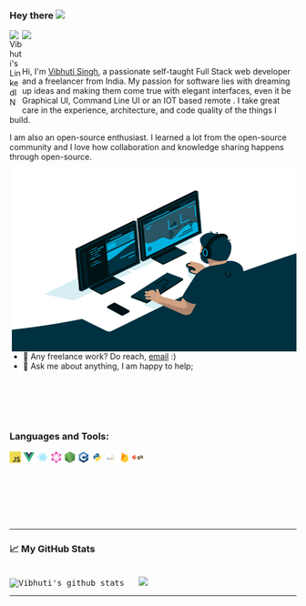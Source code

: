 ### Hey there <img src="https://media.giphy.com/media/hvRJCLFzcasrR4ia7z/giphy.gif" width="25px">
<a href="https://www.linkedin.com/in/vibhuti-singh-8b08a7191/">
  <img align="left" alt="Vibhuti's LinkedIN" width="22px" src="https://raw.githubusercontent.com/peterthehan/peterthehan/master/assets/linkedin.svg" />
</a>

<script src="https://tryhackme.com/badge/63591"></script>


![](https://visitor-badge.glitch.me/badge?page_id=vibhuti019.vibhuti019)

<br />

Hi, I'm [Vibhuti Singh](https://www.linkedin.com/in/vibhuti-singh-8b08a7191/), a passionate self-taught Full Stack web developer and a freelancer from India. My passion for software lies with dreaming up ideas and making them come true with elegant interfaces, even it be Graphical UI, Command Line UI or an IOT based remote . I take great care in the experience, architecture, and code quality of the things I build.

I am also an open-source enthusiast. I learned a lot from the open-source community and I love how collaboration and knowledge sharing happens through open-source.


  <img align="right" alt="GIF" src="https://raw.githubusercontent.com/vibhuti019/vibhuti019/main/code.gif" width="500" height="320" />
  
- 💼 Any freelance work? Do reach, [email](mailto:vibhutisingh037@gmail.com) :)
- 💬 Ask me about anything, I am happy to help;


<br />
<br />
<br />
<br />

### Languages and Tools:  

<code><img height="20" src="https://raw.githubusercontent.com/github/explore/80688e429a7d4ef2fca1e82350fe8e3517d3494d/topics/javascript/javascript.png"></code>
<code><img height="20" src="https://raw.githubusercontent.com/github/explore/80688e429a7d4ef2fca1e82350fe8e3517d3494d/topics/vue/vue.png"></code>
<code><img height="20" src="https://raw.githubusercontent.com/github/explore/80688e429a7d4ef2fca1e82350fe8e3517d3494d/topics/react/react.png"></code>
<code><img height="20" src="https://raw.githubusercontent.com/github/explore/5c058a388828bb5fde0bcafd4bc867b5bb3f26f3/topics/graphql/graphql.png"></code>
<code><img height="20" src="https://raw.githubusercontent.com/github/explore/80688e429a7d4ef2fca1e82350fe8e3517d3494d/topics/nodejs/nodejs.png"></code>
<code><img height="20" src="https://raw.githubusercontent.com/github/explore/80688e429a7d4ef2fca1e82350fe8e3517d3494d/topics/cpp/cpp.png"></code>
<code><img height="20" src="https://raw.githubusercontent.com/github/explore/80688e429a7d4ef2fca1e82350fe8e3517d3494d/topics/python/python.png"></code>
<code><img height="20" src="https://raw.githubusercontent.com/github/explore/80688e429a7d4ef2fca1e82350fe8e3517d3494d/topics/mysql/mysql.png"></code>
<code><img height="20" src="https://raw.githubusercontent.com/github/explore/80688e429a7d4ef2fca1e82350fe8e3517d3494d/topics/firebase/firebase.png"></code>
<code><img height="20" src="https://raw.githubusercontent.com/github/explore/80688e429a7d4ef2fca1e82350fe8e3517d3494d/topics/git/git.png"></code>

<!-- 📊 **I Spent My Time On:**
START_SECTION:waka
```text
JavaScript         ██████████████▓░░░░░░░░░░   50.21 % 
CSS                ████████████████▓░░░░░░░░   61.83 % 
HTML               ███████████████████▓░░░░░   80.98 % 
Raspberry Pi       ███████▓░░░░░░░░░░░░░░░░░   30.52 % 
Php                ██████▓░░░░░░░░░░░░░░░░░░   26.52 % 
Arduino            ████████████▓░░░░░░░░░░░░   45.72 % 
Node JS            █████████████▓░░░░░░░░░░░   48.32 % 
React JS           ███████▓░░░░░░░░░░░░░░░░░   30.12 % 
```
END_SECTION:waka

 -->


<br />
<br />
<br />
<br />
<br />
<hr />

### 📈 **My GitHub Stats** <br />
<br />
<kbd >
  <img width="48%" src="https://github-readme-stats.anuraghazra1.vercel.app/api?username=vibhuti019&show_icons=true&include_all_commits=true&theme=material-palenight" alt="Vibhuti's github stats"/>   <img width="48%" src="https://github-readme-stats.anuraghazra1.vercel.app/api/top-langs/?username=vibhuti019&layout=compact&theme=material-palenight"/>
</kbd>


<hr />

<!-- ### 📊 **I Spent My Time On:** <br />
<br />
<kbd width="49%"><a href="https://wakatime.com"><img src="https://wakatime.com/share/@2594a802-bf15-4b5c-84f6-62aaa8d1dfa5/4589b7e2-de25-43db-962f-881889a1040f.svg" width="410"></a></kbd>
<kbd width="49%"><a href="https://wakatime.com"><img src="https://wakatime.com/share/@2594a802-bf15-4b5c-84f6-62aaa8d1dfa5/1ce46411-93ed-4938-8433-26fddff736b5.svg" width="410"></a></kbd>

<hr />
 -->
